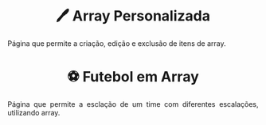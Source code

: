 <h1 text align= "center">🖊 Array Personalizada </h1>
<p text align= "justify">Página que permite a criação, edição e exclusão de itens de array.</p>  

<h1 text align= "center">⚽ Futebol em Array </h1>
<p text align= "justify">Página que permite a esclação de um time com diferentes escalações, utilizando array.</p>